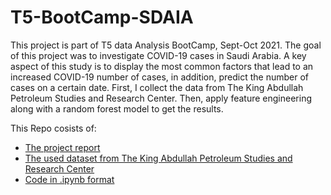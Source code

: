 # T5-BootCamp-SDAIA
This project is part of T5 data Analysis BootCamp, Sept-Oct 2021.
The goal of this project was to investigate COVID-19 cases in Saudi Arabia. A key aspect of this study is to display the most common factors that lead to an increased COVID-19 number of cases, in addition, predict the number of cases on a certain date. First, I collect the data from The King Abdullah Petroleum Studies and Research Center. Then, apply feature engineering along with a random forest model to get the results.

This Repo cosists of:
- [The project report](https://github.com/SaraAlfaraj/T5-BootCamp-SDAIA/blob/main/Proposal.md)
- [The used dataset from The King Abdullah Petroleum Studies and Research Center](https://github.com/SaraAlfaraj/T5-BootCamp-SDAIA/blob/main/dataset_covied19.csv)
- [Code in .ipynb format](https://github.com/SaraAlfaraj/T5-BootCamp-SDAIA/blob/main/Date_investigation_COVIED19_SA.ipynb)
